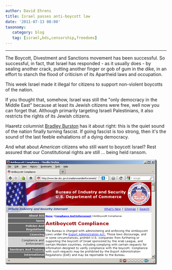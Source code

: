 ```yaml
---
author: David Ehrens
title: Israel passes anti-boycott law
date: '2011-07-13 08:00'
taxonomy:
   category: blog
   tag: [israel,bds,censorship,freedoms]
---
```

---

The Boycott, Divestment and Sanctions movement has been successful. So successful, in fact, that Israel has responded - as it usually does - by sealing another crack, putting another finger or gob of gum in the dike, in an effort to stanch the flood of criticism of its Apartheid laws and occupation.

This week Israel made it illegal for citizens to support non-violent boycotts of the nation.

If you thought that, somehow, Israel was still the "only democracy in the Middle East" because at least its Jewish citizens were free, well now you can forget that. Although primarily targeting Israeli Palestinians, it also restricts the rights of its Jewish citizens.

Haaretz columnist [Bradley Burston](http://www.haaretz.com/blogs/a-special-place-in-hell/israel-s-boycott-law-the-quiet-sound-of-going-fascist-1.372881) has it about right: this is the quiet sound of the nation finally turning fascist. If going fascist is too strong, then it's the sound of the last feeble exhalations of a dying democracy.

And what about _American_ citizens who still want to boycott Israel? Rest assured that our Constitutional rights are still ... being held ransom.

[![image](image21.png "image")](http://www.bis.doc.gov/complianceandenforcement/antiboycottcompliance.htm)